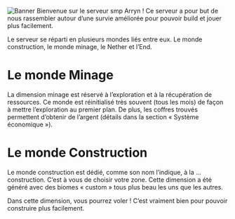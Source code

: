 ![Banner](https://media.discordapp.net/attachments/1040672846613065758/1048378207528816760/si_tu_lis_sa_tes_sympa_mec.png?width=1192&height=670)
Bienvenue sur le serveur smp Arryn ! Ce serveur a pour but de nous rassembler autour d’une survie améliorée pour pouvoir build et jouer plus facilement.

Le serveur se réparti en plusieurs mondes liés entre eux. Le monde construction, le monde minage, le Nether et l’End.

# Le monde Minage
La dimension minage est réservé à l’exploration et à la récupération de ressources. Ce monde est réinitialisé très souvent (tous les mois) de façon à mettre l’exploration au premier plan. De plus, les coffres trouvés permettent d’obtenir de l’argent (détails dans la section « Système économique »).

# Le monde Construction
Le monde construction est dédié, comme son nom l’indique, à la … construction. C’est à vous de choisir votre zone. Cette dimension a été généré avec des biomes
« custom » tous plus beau les uns que les autres.

Dans cette dimension, vous pourrez voler ! C’est vraiment bien pour pouvoir construire plus facilement.
